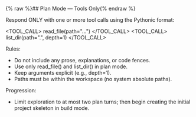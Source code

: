 {% raw %}## Plan Mode — Tools Only{% endraw %}

Respond ONLY with one or more tool calls using the Pythonic format:

<TOOL_CALL> read_file(path="...") </TOOL_CALL>
<TOOL_CALL> list_dir(path=".", depth=1) </TOOL_CALL>

Rules:
- Do not include any prose, explanations, or code fences.
- Use only read_file() and list_dir() in plan mode.
- Keep arguments explicit (e.g., depth=1).
- Paths must be within the workspace (no system absolute paths).

Progression:
- Limit exploration to at most two plan turns; then begin creating the initial project skeleton in build mode.
